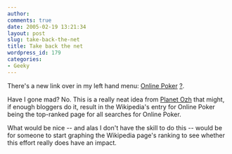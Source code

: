```yaml
---
author:
comments: true
date: 2005-02-19 13:21:34
layout: post
slug: take-back-the-net
title: Take back the net
wordpress_id: 179
categories:
- Geeky
---
```


There's a new link over in my left hand menu: [Online Poker](http://en.wikipedia.org/wiki/Online_poker) [?](http://frenchfragfactory.net/ozh/archives/2005/02/19/bloggers-of-the-world-unite/).

Have I gone mad? No. This is a really neat idea from [Planet Ozh](http://frenchfragfactory.net/ozh/archives/2005/02/19/bloggers-of-the-world-unite/) that might, if enough bloggers do it, result in the Wikipedia's entry for Online Poker being the top-ranked page for all searches for Online Poker.

What would be nice -- and alas I don't have the skill to do this -- would be for someone to start graphing the Wikipedia page's ranking to see whether this effort really does have an impact.
